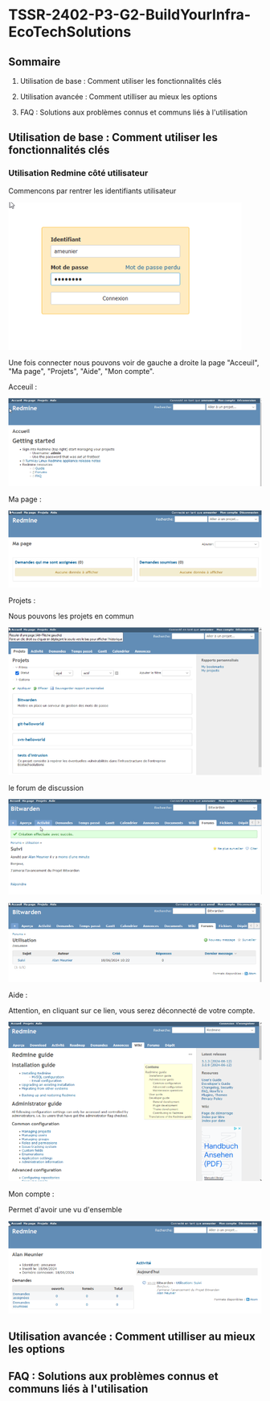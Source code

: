 # **TSSR-2402-P3-G2-BuildYourInfra-EcoTechSolutions**

## Sommaire

1) Utilisation de base : Comment utiliser les fonctionnalités clés

2) Utilisation avancée : Comment utilliser au mieux les options

3) FAQ : Solutions aux problèmes connus et communs liés à l'utilisation

## Utilisation de base : Comment utiliser les fonctionnalités clés

### Utilisation Redmine côté utilisateur

Commencons par rentrer les identifiants utilisateur

![](/S15/ressource/redmine/user/redmine_user1.png)

Une fois connecter nous pouvons voir de gauche a droite la page "Acceuil", "Ma page", "Projets", "Aide", "Mon compte".

Acceuil :

![](/S15/ressource/redmine/user/redmine_user2.png)

Ma page : 

![](/S15/ressource/redmine/user/redmine_user3.png)

Projets :

Nous pouvons les projets en commun

![](/S15/ressource/redmine/user/redmine_user4.png)

le forum de discussion 

![](/S15/ressource/redmine/user/redmine_user5.png)

![](/S15/ressource/redmine/user/redmine_user6.png)

Aide :

Attention, en cliquant sur ce lien, vous serez déconnecté de votre compte.

![](/S15/ressource/redmine/user/redmine_user7.png)

Mon compte :

Permet d'avoir une vu d'ensemble

![](/S15/ressource/redmine/user/redmine_user8.png)

## Utilisation avancée : Comment utilliser au mieux les options

## FAQ : Solutions aux problèmes connus et communs liés à l'utilisation
